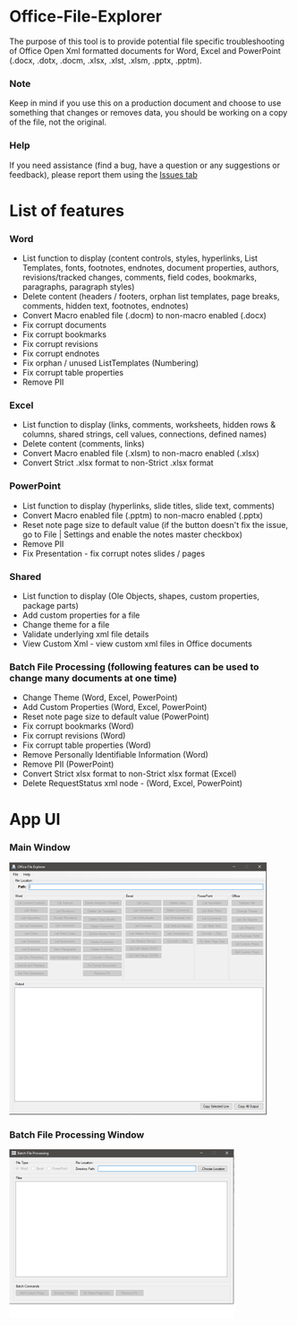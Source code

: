 # Office-File-Explorer

The purpose of this tool is to provide potential file specific troubleshooting of Office Open Xml formatted documents for Word, Excel and PowerPoint (.docx, .dotx, .docm, .xlsx, .xlst, .xlsm, .pptx, .pptm).

### Note
Keep in mind if you use this on a production document and choose to use something that changes or removes data, you should be working on a copy of the file, not the original.  

### Help
If you need assistance (find a bug, have a question or any suggestions or feedback), please report them using the [Issues tab](https://github.com/desjarlais/Office-File-Explorer/issues)

# List of features

### Word
* List function to display (content controls, styles, hyperlinks, List Templates, fonts, footnotes, endnotes, document properties, authors, revisions/tracked changes, comments, field codes, bookmarks, paragraphs, paragraph styles)
* Delete content (headers / footers, orphan list templates, page breaks, comments, hidden text, footnotes, endnotes)
* Convert Macro enabled file (.docm) to non-macro enabled (.docx)
* Fix corrupt documents
* Fix corrupt bookmarks
* Fix corrupt revisions
* Fix corrupt endnotes
* Fix orphan / unused ListTemplates (Numbering)
* Fix corrupt table properties
* Remove PII

### Excel
* List function to display (links, comments, worksheets, hidden rows & columns, shared strings, cell values, connections, defined names)
* Delete content (comments, links)
* Convert Macro enabled file (.xlsm) to non-macro enabled (.xlsx) 
* Convert Strict .xlsx format to non-Strict .xlsx format

### PowerPoint
* List function to display (hyperlinks, slide titles, slide text, comments)
* Convert Macro enabled file (.pptm) to non-macro enabled (.pptx)
* Reset note page size to default value (if the button doesn't fix the issue, go to File | Settings and enable the notes master checkbox)
* Remove PII
* Fix Presentation - fix corrupt notes slides / pages

### Shared
* List function to display (Ole Objects, shapes, custom properties, package parts)
* Add custom properties for a file
* Change theme for a file
* Validate underlying xml file details
* View Custom Xml - view custom xml files in Office documents

### Batch File Processing (following features can be used to change many documents at one time)
* Change Theme (Word, Excel, PowerPoint)
* Add Custom Properties (Word, Excel, PowerPoint)
* Reset note page size to default value (PowerPoint)
* Fix corrupt bookmarks (Word)
* Fix corrupt revisions (Word)
* Fix corrupt table properties (Word)
* Remove Personally Identifiable Information (Word)
* Remove PII (PowerPoint)
* Convert Strict xlsx format to non-Strict xlsx format (Excel)
* Delete RequestStatus xml node - (Word, Excel, PowerPoint)

# App UI

### Main Window
![image](https://github.com/desjarlais/desjarlais.github.io/blob/master/img/ofcmain.png?raw=true)

### Batch File Processing Window
![image](https://github.com/desjarlais/desjarlais.github.io/blob/master/img/ofcbatch.png?raw=true)

